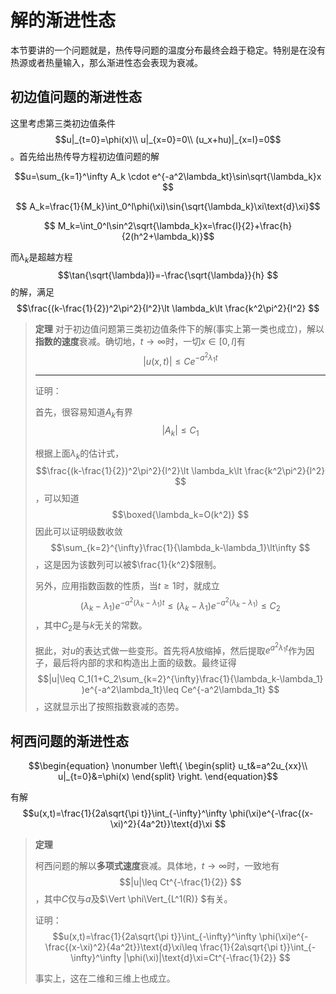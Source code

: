 # 解的渐进性态

本节要讲的一个问题就是，热传导问题的温度分布最终会趋于稳定。特别是在没有热源或者热量输入，那么渐进性态会表现为衰减。

## 初边值问题的渐进性态

这里考虑第三类初边值条件$$u|_{t=0}=\phi(x)\\
        u|_{x=0}=0\\
        (u_x+hu)|_{x=l}=0$$。首先给出热传导方程初边值问题的解

$$u=\sum_{k=1}^\infty A_k \cdot e^{-a^2\lambda_kt}\sin\sqrt{\lambda_k}x $$

$$ A_k=\frac{1}{M_k}\int_0^l\phi(\xi)\sin{\sqrt{\lambda_k}\xi\text{d}\xi}$$

$$ M_k=\int_0^l\sin^2\sqrt{\lambda_k}x=\frac{l}{2}+\frac{h}{2(h^2+\lambda_k)}$$

而$\lambda_k$是超越方程$$\tan{\sqrt{\lambda}l}=-\frac{\sqrt{\lambda}}{h} $$的解，满足$$\frac{(k-\frac{1}{2})^2\pi^2}{l^2}\lt \lambda_k\lt \frac{k^2\pi^2}{l^2} $$

> **定理**
> 对于初边值问题第三类初边值条件下的解(事实上第一类也成立)，解以**指数的速度**衰减。确切地，$t\to\infty$时，一切$x\in[0,l]$有$$|u(x,t)|\leq Ce^{-a^2\lambda_1t} $$
>
> ---
> 证明：
>
> 首先，很容易知道$A_k$有界$$|A_k|\leq C_1$$
>
> 根据上面$\lambda_k$的估计式，$$\frac{(k-\frac{1}{2})^2\pi^2}{l^2}\lt \lambda_k\lt \frac{k^2\pi^2}{l^2} $$，可以知道$$\boxed{\lambda_k=O(k^2)} $$因此可以证明级数收敛$$\sum_{k=2}^{\infty}\frac{1}{\lambda_k-\lambda_1}\lt\infty $$，这是因为该数列可以被$\frac{1}{k^2}$限制。
>
> 另外，应用指数函数的性质，当$t\geq 1$时，就成立$$(\lambda_k-\lambda_1)e^{-a^2(\lambda_k-\lambda_1)t}\leq (\lambda_k-\lambda_1)e^{-a^2(\lambda_k-\lambda_1)}\leq C_2 $$，其中$C_2$是与$k$无关的常数。
>
> 据此，对$u$的表达式做一些变形。首先将$A$放缩掉，然后提取$e^{a^2\lambda_1t}$作为因子，最后将内部的求和构造出上面的级数。最终证得$$|u|\leq C_1(1+C_2\sum_{k=2}^{\infty}\frac{1}{\lambda_k-\lambda_1} )e^{-a^2\lambda_1t}\leq Ce^{-a^2\lambda_1t} $$，这就显示出了按照指数衰减的态势。

## 柯西问题的渐进性态

$$\begin{equation}
    \nonumber
    \left\{
    \begin{split}
        u_t&=a^2u_{xx}\\
        u|_{t=0}&=\phi(x)
    \end{split}
    \right.
\end{equation}$$

有解$$u(x,t)=\frac{1}{2a\sqrt{\pi t}}\int_{-\infty}^\infty \phi(\xi)e^{-\frac{(x-\xi)^2}{4a^2t}}\text{d}\xi $$

> **定理**
>
> 柯西问题的解以**多项式速度**衰减。具体地，$t\to\infty$时，一致地有$$|u|\leq Ct^{-\frac{1}{2}} $$，其中$C$仅与$a$及$\Vert \phi\Vert_{L^1(R)} $有关。
>
> 证明：
> $$u(x,t)=\frac{1}{2a\sqrt{\pi t}}\int_{-\infty}^\infty \phi(\xi)e^{-\frac{(x-\xi)^2}{4a^2t}}\text{d}\xi\leq \frac{1}{2a\sqrt{\pi t}}\int_{-\infty}^\infty |\phi(\xi)|\text{d}\xi=Ct^{-\frac{1}{2}} $$
>
> 事实上，这在二维和三维上也成立。
> 
